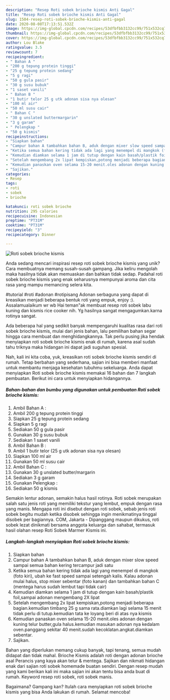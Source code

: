 ```yaml
---
description: "Resep Roti sobek brioche kismis Anti Gagal"
title: "Resep Roti sobek brioche kismis Anti Gagal"
slug: 1504-resep-roti-sobek-brioche-kismis-anti-gagal
date: 2020-08-08T17:13:51.532Z
image: https://img-global.cpcdn.com/recipes/53dfbfbb3132cc99/751x532cq70/roti-sobek-brioche-kismis-foto-resep-utama.jpg
thumbnail: https://img-global.cpcdn.com/recipes/53dfbfbb3132cc99/751x532cq70/roti-sobek-brioche-kismis-foto-resep-utama.jpg
cover: https://img-global.cpcdn.com/recipes/53dfbfbb3132cc99/751x532cq70/roti-sobek-brioche-kismis-foto-resep-utama.jpg
author: Lou Blake
ratingvalue: 3.5
reviewcount: 7
recipeingredient:
- " Bahan A "
- "200 g tepung protein tinggi"
- "25 g tepung protein sedang"
- "5 g ragi"
- "50 g gula pasir"
- "30 g susu bubuk"
- "1 saset vanili"
- " Bahan B "
- "1 butir telor 25 g utk adonan sisa nya olesan"
- "100 ml air"
- "50 ml susu cair"
- " Bahan C "
- "30 g unslated buttermargarin"
- "3 g garam"
- " Pelengkap "
- "50 g kismis"
recipeinstructions:
- "Siapkan bahan"
- "Campur bahan A tambahkan bahan B, aduk dengan mixer slow speed sampai semua bahan kering tercampur jadi satu"
- "Ketika semua bahan kering tidak ada lagi yang menempel di mangkok (foto kiri), ubah ke fast speed sampai setengah kalis. Kalau adonan mulai halus, stop mixer sebentar (foto kanan) dan tambahkan bahan C (mentega harus sudah lembut tapi tidak cair)"
- "Kemudian diamkan selama 1 jam di tutup dengan kain basah/plastik foil,sampai adonan mengembang 2X lipat"
- "Setelah mengembang 2x lipat kempiskan,potong menjadi beberapa bagian.kemudian timbang 25 g sama rata.diamkan lagi selama 15 menit tidak perlu di tutup.kemudian tata ke loyang beri di atas nya kismis"
- "Kemudian panaskan oven selama 15-20 menit.oles adonan dengan kuning telur butter,gula halus.kemudian masukan adonan nya kedalam oven.panggang sekitar 40 menit.sudah kecoklatan.angkat.diamkan sebentar."
- "Sajikan."
categories:
- Resep
tags:
- roti
- sobek
- brioche

katakunci: roti sobek brioche 
nutrition: 295 calories
recipecuisine: Indonesian
preptime: "PT31M"
cooktime: "PT31M"
recipeyield: "3"
recipecategory: Dinner

---
```



![Roti sobek brioche kismis](https://img-global.cpcdn.com/recipes/53dfbfbb3132cc99/751x532cq70/roti-sobek-brioche-kismis-foto-resep-utama.jpg)

Anda sedang mencari inspirasi resep roti sobek brioche kismis yang unik? Cara membuatnya memang susah-susah gampang. Jika keliru mengolah maka hasilnya tidak akan memuaskan dan bahkan tidak sedap. Padahal roti sobek brioche kismis yang enak seharusnya mempunyai aroma dan cita rasa yang mampu memancing selera kita.

#tutorial #roti #adonan #rotipisang Adonan serbaguna yang dapat di kreasikan menjadi beberapa bentuk roti yang empuk, enjoy :). Assalamualaikum wr wb Hai teman&#34;ak membuat resep roti sobek labu kuning dan kismis rice cooker nih. Yg hasilnya sangat mengagumkan.karna rotinya sangat.

Ada beberapa hal yang sedikit banyak mempengaruhi kualitas rasa dari roti sobek brioche kismis, mulai dari jenis bahan, lalu pemilihan bahan segar hingga cara membuat dan menghidangkannya. Tak perlu pusing jika hendak menyiapkan roti sobek brioche kismis enak di rumah, karena asal sudah tahu triknya maka hidangan ini dapat jadi suguhan spesial.


Nah, kali ini kita coba, yuk, kreasikan roti sobek brioche kismis sendiri di rumah. Tetap berbahan yang sederhana, sajian ini bisa memberi manfaat untuk membantu menjaga kesehatan tubuhmu sekeluarga. Anda dapat menyiapkan Roti sobek brioche kismis memakai 16 bahan dan 7 langkah pembuatan. Berikut ini cara untuk menyiapkan hidangannya.

<!--inarticleads1-->

##### Bahan-bahan dan bumbu yang digunakan untuk pembuatan Roti sobek brioche kismis:

1. Ambil  Bahan A :
1. Ambil 200 g tepung protein tinggi
1. Siapkan 25 g tepung protein sedang
1. Siapkan 5 g ragi
1. Sediakan 50 g gula pasir
1. Gunakan 30 g susu bubuk
1. Sediakan 1 saset vanili
1. Ambil  Bahan B :
1. Ambil 1 butir telor (25 g utk adonan sisa nya olesan)
1. Siapkan 100 ml air
1. Gunakan 50 ml susu cair
1. Ambil  Bahan C :
1. Gunakan 30 g unslated butter/margarin
1. Sediakan 3 g garam
1. Gunakan  Pelengkap :
1. Sediakan 50 g kismis


Semakin lentur adonan, semakin halus hasil rotinya. Roti sobek merupakan salah satu jenis roti yang memiliki tekstur yang lembut, empuk dengan rasa yang manis. Mengapa roti ini disebut dengan roti sobek, sebab jenis roti sobek begitu mudah ketika disobek sehingga ingin menikmatinya tinggal disobek per bagiannya. COM, Jakarta - Dipanggang maupun dikukus, roti sobek lezat dinikmati bersama anggota keluarga dan sahabat, termasuk hasil olahan resep Roti Sobek Marmer Kismis ini. 

<!--inarticleads2-->

##### Langkah-langkah menyiapkan Roti sobek brioche kismis:

1. Siapkan bahan
1. Campur bahan A tambahkan bahan B, aduk dengan mixer slow speed sampai semua bahan kering tercampur jadi satu
1. Ketika semua bahan kering tidak ada lagi yang menempel di mangkok (foto kiri), ubah ke fast speed sampai setengah kalis. Kalau adonan mulai halus, stop mixer sebentar (foto kanan) dan tambahkan bahan C (mentega harus sudah lembut tapi tidak cair)
1. Kemudian diamkan selama 1 jam di tutup dengan kain basah/plastik foil,sampai adonan mengembang 2X lipat
1. Setelah mengembang 2x lipat kempiskan,potong menjadi beberapa bagian.kemudian timbang 25 g sama rata.diamkan lagi selama 15 menit tidak perlu di tutup.kemudian tata ke loyang beri di atas nya kismis
1. Kemudian panaskan oven selama 15-20 menit.oles adonan dengan kuning telur butter,gula halus.kemudian masukan adonan nya kedalam oven.panggang sekitar 40 menit.sudah kecoklatan.angkat.diamkan sebentar.
1. Sajikan.


Bahan yang diperlukan memang cukup banyak, tapi tenang, semua mudah didapat dan tidak mahal. Brioche Kismis adalah roti dengan adonan brioche asal Perancis yang kaya akan telur &amp; mentega. Sajikan dan nikmati hidangan enak dari sajian roti sobek homemade buatan sendiri. Dengan resep mudah yang kami berikan kali ini maka sajian ini akan tentu bisa anda buat di rumah. Keyword resep roti sobek, roti sobek manis. 

Bagaimana? Gampang kan? Itulah cara menyiapkan roti sobek brioche kismis yang bisa Anda lakukan di rumah. Selamat mencoba!
